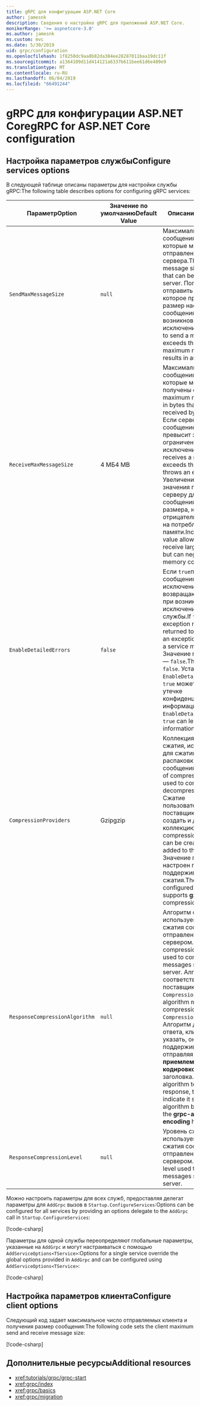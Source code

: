 ```yaml
---
title: gRPC для конфигурации ASP.NET Core
author: jamesnk
description: Сведения о настройке gRPC для приложений ASP.NET Core.
monikerRange: '>= aspnetcore-3.0'
ms.author: jamesnk
ms.custom: mvc
ms.date: 5/30/2019
uid: grpc/configuration
ms.openlocfilehash: 1f8250dc9aa8b82da384ee28287011baa19dc11f
ms.sourcegitcommit: a1364109d11d414121a6337b611bee61d6e489e9
ms.translationtype: MT
ms.contentlocale: ru-RU
ms.lasthandoff: 06/04/2019
ms.locfileid: "66491244"
---
```

# <a name="grpc-for-aspnet-core-configuration"></a><span data-ttu-id="e75d2-103">gRPC для конфигурации ASP.NET Core</span><span class="sxs-lookup"><span data-stu-id="e75d2-103">gRPC for ASP.NET Core configuration</span></span>

## <a name="configure-services-options"></a><span data-ttu-id="e75d2-104">Настройка параметров службы</span><span class="sxs-lookup"><span data-stu-id="e75d2-104">Configure services options</span></span>

<span data-ttu-id="e75d2-105">В следующей таблице описаны параметры для настройки службы gRPC:</span><span class="sxs-lookup"><span data-stu-id="e75d2-105">The following table describes options for configuring gRPC services:</span></span>

| <span data-ttu-id="e75d2-106">Параметр</span><span class="sxs-lookup"><span data-stu-id="e75d2-106">Option</span></span> | <span data-ttu-id="e75d2-107">Значение по умолчанию</span><span class="sxs-lookup"><span data-stu-id="e75d2-107">Default Value</span></span> | <span data-ttu-id="e75d2-108">Описание</span><span class="sxs-lookup"><span data-stu-id="e75d2-108">Description</span></span> |
| ------ | ------------- | ----------- |
| `SendMaxMessageSize` | `null` | <span data-ttu-id="e75d2-109">Максимальный размер сообщения в байтах, которые могут быть отправлены с сервера.</span><span class="sxs-lookup"><span data-stu-id="e75d2-109">The maximum message size in bytes that can be sent from the server.</span></span> <span data-ttu-id="e75d2-110">Попытка отправить сообщение, которое превышает размер настроенного сообщения приводят к возникновению исключения.</span><span class="sxs-lookup"><span data-stu-id="e75d2-110">Attempting to send a message that exceeds the configured maximum message size results in an exception.</span></span> |
| `ReceiveMaxMessageSize` | <span data-ttu-id="e75d2-111">4 МБ</span><span class="sxs-lookup"><span data-stu-id="e75d2-111">4 MB</span></span> | <span data-ttu-id="e75d2-112">Максимальный размер сообщения в байтах, которые могут быть получены сервером.</span><span class="sxs-lookup"><span data-stu-id="e75d2-112">The maximum message size in bytes that can be received by the server.</span></span> <span data-ttu-id="e75d2-113">Если сервер получает сообщение, которое превысит это ограничение, возникает исключение.</span><span class="sxs-lookup"><span data-stu-id="e75d2-113">If the server receives a message that exceeds this limit, it throws an exception.</span></span> <span data-ttu-id="e75d2-114">Увеличение этого значения позволяет серверу для получения сообщения большего размера, но может отрицательно повлиять на потребление памяти.</span><span class="sxs-lookup"><span data-stu-id="e75d2-114">Increasing this value allows the server to receive larger messages, but can negatively impact memory consumption.</span></span> |
| `EnableDetailedErrors` | `false` | <span data-ttu-id="e75d2-115">Если `true`подробные сообщения об исключениях возвращаются клиентам при возникновении исключения в методе службы.</span><span class="sxs-lookup"><span data-stu-id="e75d2-115">If `true`, detailed exception messages are returned to clients when an exception is thrown in a service method.</span></span> <span data-ttu-id="e75d2-116">Значение по умолчанию — `false`.</span><span class="sxs-lookup"><span data-stu-id="e75d2-116">The default is `false`.</span></span> <span data-ttu-id="e75d2-117">Установка `EnableDetailedErrors` для `true` может привести к утечке конфиденциальной информации.</span><span class="sxs-lookup"><span data-stu-id="e75d2-117">Setting `EnableDetailedErrors` to `true` can leak sensitive information.</span></span> |
| `CompressionProviders` | <span data-ttu-id="e75d2-118">Gzip</span><span class="sxs-lookup"><span data-stu-id="e75d2-118">gzip</span></span> | <span data-ttu-id="e75d2-119">Коллекция поставщиков сжатия, используемый для сжатия и распаковки сообщения.</span><span class="sxs-lookup"><span data-stu-id="e75d2-119">A collection of compression providers used to compress and decompress messages.</span></span> <span data-ttu-id="e75d2-120">Сжатие пользовательских поставщиков можно создать и добавить в коллекцию.</span><span class="sxs-lookup"><span data-stu-id="e75d2-120">Custom compression providers can be created and added to the collection.</span></span> <span data-ttu-id="e75d2-121">Значение по умолчанию настроен поставщик поддерживает **gzip** сжатия.</span><span class="sxs-lookup"><span data-stu-id="e75d2-121">The default configured provider supports **gzip** compression.</span></span> |
| `ResponseCompressionAlgorithm` | `null` | <span data-ttu-id="e75d2-122">Алгоритм сжатия, используемый для сжатия сообщений, отправленных сервером.</span><span class="sxs-lookup"><span data-stu-id="e75d2-122">The compression algorithm used to compress messages sent from the server.</span></span> <span data-ttu-id="e75d2-123">Алгоритм должен соответствовать поставщика сжатия в `CompressionProviders`.</span><span class="sxs-lookup"><span data-stu-id="e75d2-123">The algorithm must match a compression provider in `CompressionProviders`.</span></span> <span data-ttu-id="e75d2-124">Алгоритм для сжатия ответа, клиент должен указать, он поддерживает алгоритм, отправляя ему **grpc приемлемой кодировкой** заголовка.</span><span class="sxs-lookup"><span data-stu-id="e75d2-124">For the algorithm to compress a response, the client must indicate it supports the algorithm by sending it in the **grpc-accept-encoding** header.</span></span> |
| `ResponseCompressionLevel` | `null` | <span data-ttu-id="e75d2-125">Уровень сжатия, используемый для сжатия сообщений, отправленных сервером.</span><span class="sxs-lookup"><span data-stu-id="e75d2-125">The compress level used to compress messages sent from the server.</span></span> |

<span data-ttu-id="e75d2-126">Можно настроить параметры для всех служб, предоставляя делегат параметры для `AddGrpc` вызов в `Startup.ConfigureServices`:</span><span class="sxs-lookup"><span data-stu-id="e75d2-126">Options can be configured for all services by providing an options delegate to the `AddGrpc` call in `Startup.ConfigureServices`:</span></span>

[!code-csharp[](~/grpc/configuration/sample/GrcpService/Startup.cs?name=snippet)]

<span data-ttu-id="e75d2-127">Параметры для одной службы переопределяют глобальные параметры, указанные на `AddGrpc` и могут настраиваться с помощью `AddServiceOptions<TService>`:</span><span class="sxs-lookup"><span data-stu-id="e75d2-127">Options for a single service override the global options provided in `AddGrpc` and can be configured using `AddServiceOptions<TService>`:</span></span>

[!code-csharp[](~/grpc/configuration/sample/GrcpService/Startup2.cs?name=snippet)]

## <a name="configure-client-options"></a><span data-ttu-id="e75d2-128">Настройка параметров клиента</span><span class="sxs-lookup"><span data-stu-id="e75d2-128">Configure client options</span></span>

<span data-ttu-id="e75d2-129">Следующий код задает максимальное число отправляемых клиента и получения размер сообщения:</span><span class="sxs-lookup"><span data-stu-id="e75d2-129">The following code sets the client maximum send and receive message size:</span></span>

[!code-csharp[](~/grpc/configuration/sample/Program.cs?name=snippet&highlight=3-6)]

## <a name="additional-resources"></a><span data-ttu-id="e75d2-130">Дополнительные ресурсы</span><span class="sxs-lookup"><span data-stu-id="e75d2-130">Additional resources</span></span>

* <xref:tutorials/grpc/grpc-start>
* <xref:grpc/index>
* <xref:grpc/basics>
* <xref:grpc/migration>
